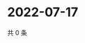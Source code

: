# 2022-07-17

共 0 条

<!-- BEGIN WEIBO -->
<!-- 最后更新时间 Sun Jul 17 2022 05:13:00 GMT+0800 (China Standard Time) -->

<!-- END WEIBO -->
